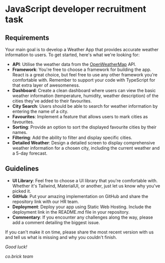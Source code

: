 # JavaScript developer recruitment task

## Requirements
Your main goal is to develop a Weather App that provides accurate weather information to users. To get started, here's what we're looking for:


- **API**: Utilise the weather data from the [OpenWeatherMap](https://openweathermap.org/current) API.
- **Framework**: You're free to choose a framework for building the app. React is a great choice, but feel free to use any other framework you're comfortable with. Remember to support your code with TypeScript for that extra layer of awesomeness.
- **Dashboard**: Create a clean dashboard where users can view the basic weather information (temperature, humidity, weather description) of the cities they've added to their favourites.
- **City Search**: Users should be able to search for weather information by entering the name of a city.
- **Favourites**: Implement a feature that allows users to mark cities as favourites.
- **Sorting**: Provide an option to sort the displayed favourite cities by their names.
- **Filtering**: Add the ability to filter and display specific cities.
- **Detailed Weather**: Design a detailed screen to display comprehensive weather information for a chosen city, including the current weather and a 5-day forecast.

## Guidelines
- **UI Library**: Feel free to choose a UI library that you're comfortable with. Whether it's Tailwind, MaterialUI, or another, just let us know why you've picked it.
- **GitHub**: Put your amazing implementation on GitHub and share the repository link with our HR team.
- **Deployment**: Deploy your app using Static Web Hosting. Include the deployment link in the README.md file in your repository.
- **Commentary**: If you encounter any challenges along the way, please add a comment detailing the biggest issue.

If you can't make it on time, please share the most recent version with us and tell us what is missing and why you couldn't finish.

_Good luck!_

_co.brick team_
